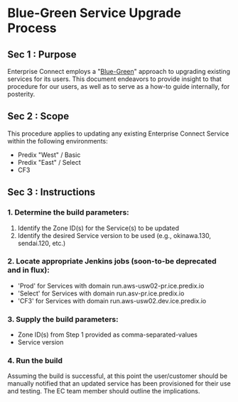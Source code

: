 <A NAME="top">
    
# Blue-Green Service Upgrade Process

## Sec 1 : Purpose

Enterprise Connect employs a "[Blue-Green](https://docs.cloudfoundry.org/devguide/deploy-apps/blue-green.html)" approach to upgrading existing services for its users. This document endeavors to provide insight to that procedure for our users, as well as to serve as a how-to guide internally, for posterity. 

## Sec 2 : Scope

This procedure applies to updating any existing Enterprise Connect Service within the following environments:

- Predix "West" / Basic
- Predix "East" / Select
- CF3

## Sec 3 : Instructions

### 1. Determine the build parameters:
1. Identify the Zone ID(s) for the Service(s) to be updated
2. Identify the desired Service version to be used (e.g., okinawa.130, sendai.120, etc.)

### 2. Locate appropriate Jenkins jobs (soon-to-be deprecated and in flux):
- 'Prod' for Services with domain run.aws-usw02-pr.ice.predix.io
- 'Select' for Services with domain run.asv-pr.ice.predix.io
- 'CF3' for Services with domain run.aws-usw02.dev.ice.predix.io

### 3. Supply the build parameters:
- Zone ID(s) from Step 1 provided as comma-separated-values
- Service version 

### 4. Run the build
Assuming the build is successful, at this point the user/customer should be manually notified that an updated service has been provisioned for their use and testing. The EC team member should outline the implications. 